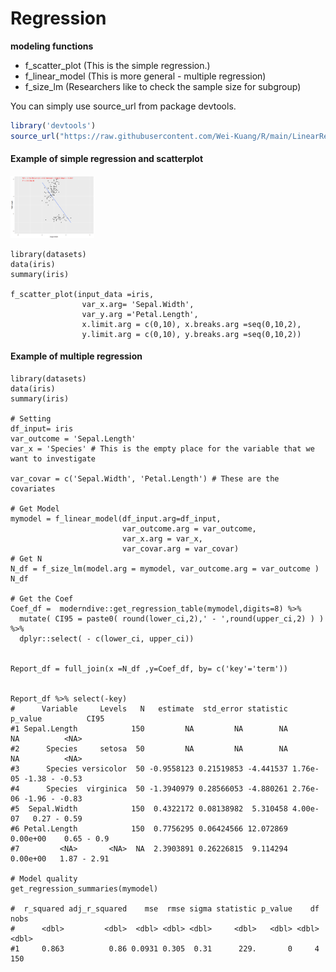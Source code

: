 # Regression

**modeling functions**
- f_scatter_plot (This is the simple regression.)
- f_linear_model (This is more general - multiple regression)
- f_size_lm (Researchers like to check the sample size for subgroup)

You can simply use source_url from package devtools. 
``` R
library('devtools')
source_url("https://raw.githubusercontent.com/Wei-Kuang/R/main/LinearRegression.R")
```

#### Example of simple regression and scatterplot
<img src="image/scatterplot_example.png" height="100"> 


```
library(datasets)
data(iris)
summary(iris)

f_scatter_plot(input_data =iris, 
                var_x.arg= 'Sepal.Width', 
                var_y.arg ='Petal.Length',  
                x.limit.arg = c(0,10), x.breaks.arg =seq(0,10,2),
                y.limit.arg = c(0,10), y.breaks.arg =seq(0,10,2))
```



#### Example of multiple regression
```
library(datasets)
data(iris)
summary(iris)

# Setting
df_input= iris
var_outcome = 'Sepal.Length'
var_x = 'Species' # This is the empty place for the variable that we want to investigate

var_covar = c('Sepal.Width', 'Petal.Length') # These are the covariates

# Get Model
mymodel = f_linear_model(df_input.arg=df_input,
                         var_outcome.arg = var_outcome, 
                         var_x.arg = var_x, 
                         var_covar.arg = var_covar)
# Get N 
N_df = f_size_lm(model.arg = mymodel, var_outcome.arg = var_outcome )
N_df

# Get the Coef
Coef_df =  moderndive::get_regression_table(mymodel,digits=8) %>%
  mutate( CI95 = paste0( round(lower_ci,2),' - ',round(upper_ci,2) ) ) %>%
  dplyr::select( - c(lower_ci, upper_ci))


Report_df = full_join(x =N_df ,y=Coef_df, by= c('key'='term')) 


Report_df %>% select(-key)
#      Variable     Levels   N   estimate  std_error statistic  p_value          CI95
#1 Sepal.Length            150         NA         NA        NA       NA          <NA>
#2      Species     setosa  50         NA         NA        NA       NA          <NA>
#3      Species versicolor  50 -0.9558123 0.21519853 -4.441537 1.76e-05 -1.38 - -0.53
#4      Species  virginica  50 -1.3940979 0.28566053 -4.880261 2.76e-06 -1.96 - -0.83
#5  Sepal.Width            150  0.4322172 0.08138982  5.310458 4.00e-07   0.27 - 0.59
#6 Petal.Length            150  0.7756295 0.06424566 12.072869 0.00e+00    0.65 - 0.9
#7         <NA>       <NA>  NA  2.3903891 0.26226815  9.114294 0.00e+00   1.87 - 2.91

# Model quality
get_regression_summaries(mymodel)

#  r_squared adj_r_squared    mse  rmse sigma statistic p_value    df  nobs
#      <dbl>         <dbl>  <dbl> <dbl> <dbl>     <dbl>   <dbl> <dbl> <dbl>
#1     0.863          0.86 0.0931 0.305  0.31      229.       0     4   150
```
